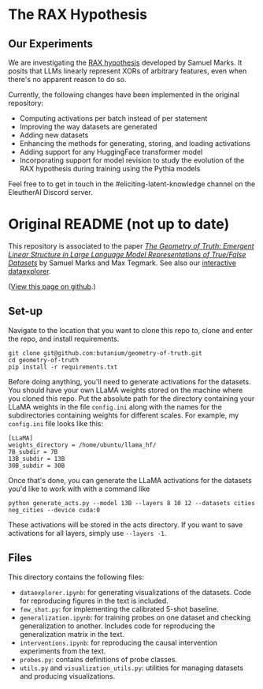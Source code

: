 # The RAX Hypothesis

## Our Experiments

We are investigating the [RAX hypothesis](https://www.alignmentforum.org/posts/hjJXCn9GsskysDceS/what-s-up-with-llms-representing-xors-of-arbitrary-features) developed by Samuel Marks. It posits that LLMs linearly represent XORs of arbitrary features, even when there's no apparent reason to do so.

Currently, the following changes have been implemented in the original repository:
- Computing activations per batch instead of per statement
- Improving the way datasets are generated
- Adding new datasets
- Enhancing the methods for generating, storing, and loading activations
- Adding support for any HuggingFace transformer model
- Incorporating support for model revision to study the evolution of the RAX hypothesis during training using the Pythia models

Feel free to to get in touch in the #eliciting-latent-knowledge channel on the EleutherAI Discord server.

# Original README (not up to date)
This repository is associated to the paper <a href="https://arxiv.org/abs/2310.06824">*The Geometry of Truth: Emergent Linear Structure in Large Language Model Representations of True/False Datasets*</a> by Samuel Marks and Max Tegmark. See also our <a href="https://saprmarks.github.io/geometry-of-truth/dataexplorer">interactive dataexplorer</a>.

(<a href="https://github.com/saprmarks/geometry-of-truth">View this page on github</a>.)

## Set-up

Navigate to the location that you want to clone this repo to, clone and enter the repo, and install requirements.
```
git clone git@github.com:butanium/geometry-of-truth.git
cd geometry-of-truth
pip install -r requirements.txt
```
Before doing anything, you'll need to generate activations for the datasets. You should have your own LLaMA weights stored on the machine where you cloned this repo. Put the absolute path for the directory containing your LLaMA weights in the file `config.ini` along with the names for the subdirectories containing weights for different scales. For example, my `config.ini` file looks like this:
```
[LLaMA]
weights_directory = /home/ubuntu/llama_hf/
7B_subdir = 7B
13B_subdir = 13B
30B_subdir = 30B
```
Once that's done, you can generate the LLaMA activations for the datasets you'd like to work with with a command like
```
python generate_acts.py --model 13B --layers 8 10 12 --datasets cities neg_cities --device cuda:0
```
These activations will be stored in the acts directory. If you want to save activations for all layers, simply use `--layers -1`.

## Files
This directory contains the following files:
* `dataexplorer.ipynb`: for generating visualizations of the datasets. Code for reproducing figures in the text is included.
* `few_shot.py`: for implementing the calibrated 5-shot baseline.
* `generalization.ipynb`: for training probes on one dataset and checking generalization to another. Includes code for reproducing the generalization matrix in the text.
* `interventions.ipynb`: for reproducing the causal intervention experiments from the text.
* `probes.py`: contains definitions of probe classes.
* `utils.py` and `visualization_utils.py`: utilities for managing datasets and producing visualizations. 


